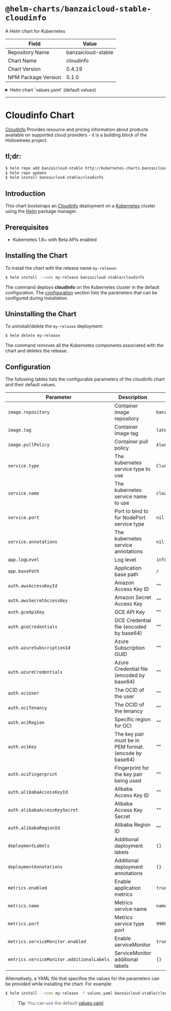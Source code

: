 # `@helm-charts/banzaicloud-stable-cloudinfo`

A Helm chart for Kubernetes

| Field               | Value              |
| ------------------- | ------------------ |
| Repository Name     | banzaicloud-stable |
| Chart Name          | cloudinfo          |
| Chart Version       | 0.4.19             |
| NPM Package Version | 0.1.0              |

<details>

<summary>Helm chart `values.yaml` (default values)</summary>

```yaml
# Default values for cloudinfo.
# This is a YAML-formatted file.
# Declare variables to be passed into your templates.

replicaCount: 1

image:
  repository: banzaicloud/cloudinfo
  tag: 0.4.10
  pullPolicy: IfNotPresent

service:
  type: ClusterIP
  port: 80
  internalPort: 8080

ingress:
  enabled: false
  annotations:
    {}
    #kubernetes.io/ingress.class: traefik
    #ingress.kubernetes.io/ssl-redirect: "false"
    #traefik.frontend.rule.type: PathPrefix
  hosts:
    - '/'
    # - "domain.com/xyz"
    # - "domain.com"
  tls: []
  #  - secretName: chart-example-tls
  #    hosts:
  #      - chart-example.local

resources: #{}
  # We usually recommend not to specify default resources and to leave this as a conscious
  # choice for the user. This also increases chances charts run on environments with little
  # resources, such as Minikube. If you do want to specify resources, uncomment the following
  # lines, adjust them as necessary, and remove the curly braces after 'resources:'.
  # limits:
  #  cpu: 100m
  #  memory: 128Mi
  requests:
    cpu: 100m
    memory: 128Mi

nodeSelector: {}

tolerations: []

affinity: {}

app:
  logLevel: 'info'
  basePath: ''

providers:
  google:
    enabled: false
    gceApiKey: ''
    gceCredentials: ''
  amazon:
    enabled: false
    awsAccessKeyId: ''
    awsSecretAccessKey: ''
  azure:
    enabled: false
    azureSubscriptionId: ''
    azureCredentials: ''
  oracle:
    enabled: false
    ociUser: ''
    ociTenancy: ''
    ociRegion: ''
    ociFingerprint: ''
    ociKey: ''
  alibaba:
    enabled: false
    alibabaAccessKeyId: ''
    alibabaAccessKeySecret: ''
    alibabaRegionId: 'eu-central-1'

## Additional deployment labels and annotations
## ref: https://kubernetes.io/docs/concepts/overview/working-with-objects/labels/
deploymentLabels: {}
deploymentAnnotations: {}

metrics:
  enabled: true
  name: metrics
  port: 9900
  serviceMonitor:
    enabled: false
    additionalLabels: {}
```

</details>

---

# Cloudinfo Chart

[Cloudinfo](https://github.com/banzaicloud/cloudinfo) Provides resource and pricing information about products available on supported cloud providers - it is a building block of the Hollowtrees project.

## tl;dr:

```bash
$ helm repo add banzaicloud-stable http://kubernetes-charts.banzaicloud.com/branch/master
$ helm repo update
$ helm install banzaicloud-stable/cloudinfo
```

## Introduction

This chart bootstraps an [Cloudinfo](https://github.com/banzaicloud/banzai-charts/stable/cloudinfo) deployment on a [Kubernetes](http://kubernetes.io) cluster using the [Helm](https://helm.sh) package manager.

## Prerequisites

- Kubernetes 1.8+ with Beta APIs enabled

## Installing the Chart

To install the chart with the release name `my-release`:

```bash
$ helm install --name my-release banzaicloud-stable/cloudinfo
```

The command deploys **cloudinfo** on the Kubernetes cluster in the default configuration. The [configuration](#configuration) section lists the parameters that can be configured during installation.

## Uninstalling the Chart

To uninstall/delete the `my-release` deployment:

```bash
$ helm delete my-release
```

The command removes all the Kubernetes components associated with the chart and deletes the release.

## Configuration

The following tables lists the configurable parameters of the cloudinfo chart and their default values.

| Parameter                                 | Description                                            | Default                 |
| ----------------------------------------- | ------------------------------------------------------ | ----------------------- |
| `image.repository`                        | Container image repository                             | `banzaicloud/cloudinfo` |
| `image.tag`                               | Container image tag                                    | `latest`                |
| `image.pullPolicy`                        | Container pull policy                                  | `Always`                |
| `service.type`                            | The kubernetes service type to use                     | `ClusterIP`             |
| `service.name`                            | The kubernetes service name to use                     | `cloudinfo`             |
| `service.port`                            | Port to bind to for NodePort service type              | `nil`                   |
| `service.annotations`                     | The kubernetes service annotations                     | `nil`                   |
| `app.logLevel`                            | Log level                                              | `info`                  |
| `app.basePath`                            | Application base path                                  | `/`                     |
| `auth.awsAccessKeyId`                     | Amazon Access Key ID                                   | ""                      |
| `auth.awsSecretAccessKey`                 | Amazon Secret Access Key                               | ""                      |
| `auth.gceApiKey`                          | GCE API Key                                            | ""                      |
| `auth.gceCredentials`                     | GCE Credential file (encoded by base64)                | ""                      |
| `auth.azureSubscriptionId`                | Azure Subscription GUID                                | ""                      |
| `auth.azureCredentials`                   | Azure Credential file (encoded by base64)              | ""                      |
| `auth.ociUser`                            | The OCID of the user                                   | ""                      |
| `auth.ociTenancy`                         | The OCID of the tenancy                                | ""                      |
| `auth.ociRegion`                          | Specific region for OCI                                | ""                      |
| `auth.ociKey`                             | The key pair must be in PEM format. (encode by base64) | ""                      |
| `auth.ociFingerprint`                     | Fingerprint for the key pair being used                | ""                      |
| `auth.alibabaAccessKeyId`                 | Alibaba Access Key ID                                  | ""                      |
| `auth.alibabaAccessKeySecret`             | Alibaba Access Key Secret                              | ""                      |
| `auth.alibabaRegionId`                    | Alibaba Region ID                                      | ""                      |
| `deploymentLabels`                        | Additional deployment labels                           | `{}`                    |
| `deploymentAnnotations`                   | Additional deployment annotations                      | `{}`                    |
| `metrics.enabled`                         | Enable application metrics                             | `true`                  |
| `metrics.name`                            | Metrics service name                                   | `name`                  |
| `metrics.port`                            | Metrics service type port                              | `9900`                  |
| `metrics.serviceMonitor.enabled`          | Enable serviceMonitor                                  | `true`                  |
| `metrics.serviceMonitor.additionalLabels` | ServiceMonitor additional labels                       | `{}`                    |

Alternatively, a YAML file that specifies the values for the parameters can be provided while installing the chart. For example:

```bash
$ helm install --name my-release -f values.yaml banzaicloud-stable/cloudinfo
```

> **Tip**: You can use the default [values.yaml](values.yaml)

```

```
